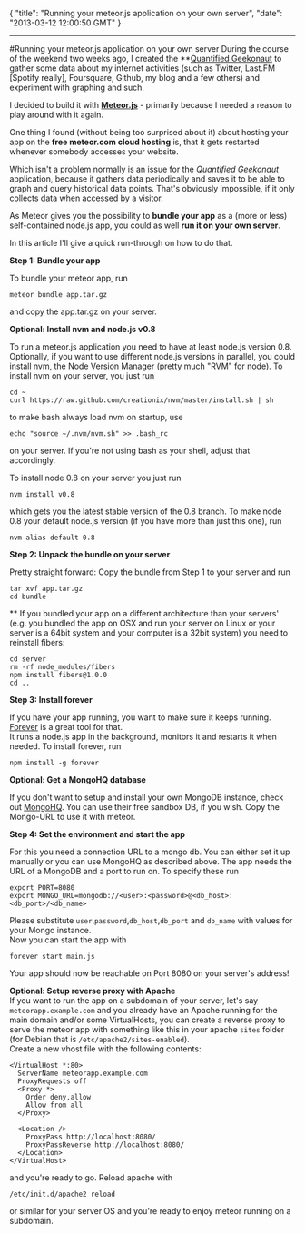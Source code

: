 {
  "title": "Running your meteor.js application on your own server",
  "date": "2013-03-12 12:00:50 GMT"
}

---

#Running your meteor.js application on your own server
During the course of the weekend two weeks ago, I created the **[Quantified Geekonaut](http://quantified.geekonaut.de) to gather some data about my internet activities (such as Twitter, Last.FM [Spotify really], Foursquare, Github, my blog and a few others) and experiment with graphing and such.

I decided to build it with [**Meteor.js**](http://www.meteor.com) - primarily because I needed a reason to play around with it again.

One thing I found (without being too surprised about it) about hosting your app on the **free meteor.com cloud hosting** is, that it gets restarted whenever somebody accesses your website.

Which isn't a problem normally is an issue for the *Quantified Geekonaut* application, because it gathers data periodically and saves it to be able to graph and query historical data points. That's obviously impossible, if it only collects data when accessed by a visitor.

As Meteor gives you the possibility to **bundle your app** as a (more or less) self-contained node.js app, you could as well **run it on your own server**.

In this article I'll give a quick run-through on how to do that.

**Step 1: Bundle your app**

To bundle your meteor app, run

    meteor bundle app.tar.gz
and copy the app.tar.gz on your server.

**Optional: Install nvm and node.js v0.8**

To run a meteor.js application you need to have at least node.js version 0.8.  
Optionally, if you want to use different node.js versions in parallel, you could install nvm, the Node Version Manager (pretty much "RVM" for node).
To install nvm on your server, you just run

    cd ~
    curl https://raw.github.com/creationix/nvm/master/install.sh | sh
to make bash always load nvm on startup, use

    echo "source ~/.nvm/nvm.sh" >> .bash_rc
on your server. If you're not using bash as your shell, adjust that accordingly.

To install node 0.8 on your server you just run

    nvm install v0.8
which gets you the latest stable version of the 0.8 branch. To make node 0.8 your default node.js version (if you have more than just this one), run

    nvm alias default 0.8

**Step 2: Unpack the bundle on your server**

Pretty straight forward: Copy the bundle from Step 1 to your server and run

    tar xvf app.tar.gz
    cd bundle

** If you bundled your app on a different architecture than your servers' (e.g. you bundled the app on OSX and run your server on Linux or your server is a 64bit system and your computer is a 32bit system) you need to reinstall fibers:
    
    cd server
    rm -rf node_modules/fibers
    npm install fibers@1.0.0
    cd ..

**Step 3: Install forever**

If you have your app running, you want to make sure it keeps running.
[Forever](https://github.com/nodejitsu/forever) is a great tool for that.  
It runs a node.js app in the background, monitors it and restarts it when needed.
To install forever, run

    npm install -g forever

**Optional: Get a MongoHQ database**

If you don't want to setup and install your own MongoDB instance, check out [MongoHQ](https://www.mongohq.com/home). You can use their free sandbox DB, if you wish. Copy the Mongo-URL to use it with meteor.

**Step 4: Set the environment and start the app**

For this you need a connection URL to a mongo db. You can either set it up manually or you can use MongoHQ as described above.
The app needs the URL of a MongoDB and a port to run on. To specify these run

    export PORT=8080
    export MONGO_URL=mongodb://<user>:<password>@<db_host>:<db_port>/<db_name>
Please substitute ```user```,```password```,```db_host```,```db_port``` and ```db_name``` with values for your Mongo instance.  
Now you can start the app with
    
    forever start main.js
Your app should now be reachable on Port 8080 on your server's address!

**Optional: Setup reverse proxy with Apache**  
If you want to run the app on a subdomain of your server, let's say
```meteorapp.example.com``` and you already have an Apache running for the main domain and/or some VirtualHosts, you can create a reverse proxy to serve the meteor app with something like this in your apache ```sites``` folder (for Debian that is ```/etc/apache2/sites-enabled```).  
Create a new vhost file with the following contents:

    <VirtualHost *:80>
      ServerName meteorapp.example.com
      ProxyRequests off
      <Proxy *>
        Order deny,allow
        Allow from all
      </Proxy>

      <Location />
        ProxyPass http://localhost:8080/
        ProxyPassReverse http://localhost:8080/
      </Location>
    </VirtualHost>
and you're ready to go. Reload apache with

    /etc/init.d/apache2 reload
or similar for your server OS and you're ready to enjoy meteor running on a subdomain.